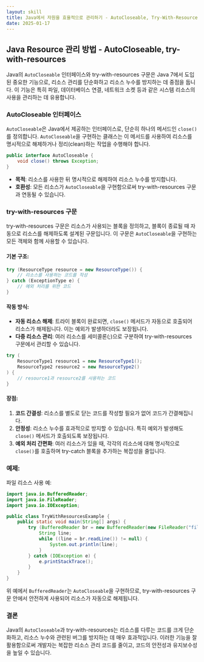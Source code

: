 ```yaml
---
layout: skill
title: Java에서 자원을 효율적으로 관리하기 - AutoCloseable, Try-With-Resources
date: 2025-01-17
---
```




## Java Resource 관리 방법 - AutoCloseable, try-with-resources

Java의 `AutoCloseable` 인터페이스와 try-with-resources 구문은 Java 7에서 도입된 중요한 기능으로, 리소스 관리를 단순화하고 리소스 누수를 방지하는 데 중점을 둡니다. 이 기능은 특히 파일, 데이터베이스 연결, 네트워크 소켓 등과 같은 시스템 리소스의 사용을 관리하는 데 유용합니다.

### AutoCloseable 인터페이스

`AutoCloseable`은 Java에서 제공하는 인터페이스로, 단순히 하나의 메서드인 `close()`를 정의합니다. `AutoCloseable`을 구현하는 클래스는 이 메서드를 사용하여 리소스를 명시적으로 해제하거나 정리(clean)하는 작업을 수행해야 합니다.

```java
public interface AutoCloseable {
    void close() throws Exception;
}
```

- **목적**: 리소스를 사용한 뒤 명시적으로 해제하여 리소스 누수를 방지합니다.
- **호환성**: 모든 리소스가 `AutoCloseable`을 구현함으로써 try-with-resources 구문과 연동될 수 있습니다.

### try-with-resources 구문

try-with-resources 구문은 리소스가 사용되는 블록을 정의하고, 블록이 종료될 때 자동으로 리소스를 해제하도록 설계된 구문입니다. 이 구문은 `AutoCloseable`을 구현하는 모든 객체와 함께 사용할 수 있습니다.

#### 기본 구조:

```java
try (ResourceType resource = new ResourceType()) {
    // 리소스를 사용하는 코드를 작성
} catch (ExceptionType e) {
    // 예외 처리를 위한 코드
}
```

#### 작동 방식:
- **자동 리소스 해제**: 트라이 블록이 완료되면, `close()` 메서드가 자동으로 호출되어 리소스가 해제됩니다. 이는 예외가 발생하더라도 보장됩니다.
- **다중 리소스 관리**: 여러 리소스를 세미콜론(;)으로 구분하여 try-with-resources 구문에서 관리할 수 있습니다.
  
```java
try (
    ResourceType1 resource1 = new ResourceType1();
    ResourceType2 resource2 = new ResourceType2()
) {
    // resource1과 resource2를 사용하는 코드
}
```

#### 장점:
1. **코드 간결성**: 리소스를 별도로 닫는 코드를 작성할 필요가 없어 코드가 간결해집니다.
2. **안정성**: 리소스 누수를 효과적으로 방지할 수 있습니다. 특히 예외가 발생해도 `close()` 메서드가 호출되도록 보장됩니다.
3. **예외 처리 간편화**: 여러 리소스가 있을 때, 각각의 리소스에 대해 명시적으로 `close()`를 호출하며 try-catch 블록을 추가하는 복잡성을 줄입니다.

### 예제:

파일 리소스 사용 예:

```java
import java.io.BufferedReader;
import java.io.FileReader;
import java.io.IOException;

public class TryWithResourcesExample {
    public static void main(String[] args) {
        try (BufferedReader br = new BufferedReader(new FileReader("file.txt"))) {
            String line;
            while ((line = br.readLine()) != null) {
                System.out.println(line);
            }
        } catch (IOException e) {
            e.printStackTrace();
        }
    }
}
```

위 예에서 `BufferedReader`는 `AutoCloseable`을 구현하므로, try-with-resources 구문 안에서 안전하게 사용되어 리소스가 자동으로 해제됩니다.

### 결론

Java의 `AutoCloseable`과 try-with-resources는 리소스를 다루는 코드를 크게 단순화하고, 리소스 누수와 관련된 버그를 방지하는 데 매우 효과적입니다. 이러한 기능을 잘 활용함으로써 개발자는 복잡한 리소스 관리 코드를 줄이고, 코드의 안전성과 유지보수성을 높일 수 있습니다.









